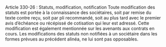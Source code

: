 Article 330-26 : Statuts, modification, notification
Toute modification des statuts est portée à la connaissance des sociétaires, soit par remise du texte contre reçu, soit par pli recommandé, soit au plus tard avec le premier avis d’échéance ou récépissé de cotisation qui leur est adressé. Cette modification est également mentionnée sur les avenants aux contrats en cours.
Les modifications des statuts non notifiées à un sociétaire dans les formes prévues au précédent alinéa, ne lui sont pas opposables.